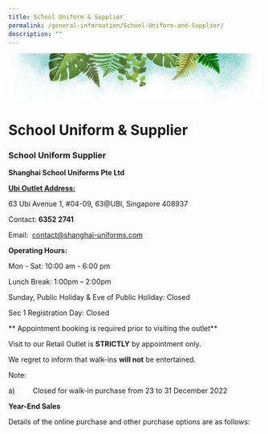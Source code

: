 ```yaml
---
title: School Uniform & Supplier
permalink: /general-information/School-Uniform-and-Supplier/
description: ""
---
```

![](/images/Banner.png)

# School Uniform & Supplier

### **School Uniform Supplier**


<b>Shanghai School Uniforms Pte Ltd</b>

<u><b>Ubi Outlet Address:</b></u>

63 Ubi Avenue 1, #04-09, 63@UBI, Singapore 408937

Contact: <b>6352 2741</b>

Email:  [contact@shanghai-uniforms.com](mailto:contact@shanghai-uniforms.com)


<b>Operating Hours:</b>  

Mon - Sat: 10:00 am - 6:00 pm

Lunch Break: 1:00pm – 2:00pm

Sunday, Public Holiday & Eve of Public Holiday: Closed

Sec 1 Registration Day: Closed

  

\*\* Appointment booking is required prior to visiting the outlet\*\*

Visit to our Retail Outlet is <b>STRICTLY</b> by appointment only.

We regret to inform that walk-ins <b>will not</b> be entertained.


Note:  

a)         Closed for walk-in purchase from 23 to 31 December 2022

**Year-End Sales**  

Details of the online purchase and other purchase options are as follows: